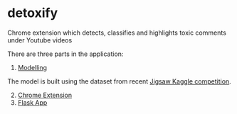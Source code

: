 # detoxify
Chrome extension which detects, classifies and highlights toxic comments under Youtube videos

There are three parts in the application:

1. [Modelling](notebooks/)

The model is built using the dataset from recent [Jigsaw Kaggle competition](https://www.kaggle.com/c/jigsaw-unintended-bias-in-toxicity-classification). 

2. [Chrome Extension](chrome_extension/)
3. [Flask App](flask_app/)
